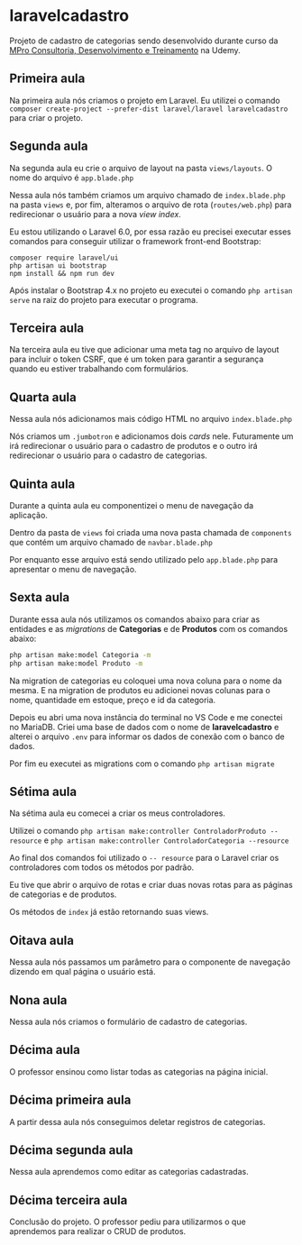 # laravelcadastro

Projeto de cadastro de categorias sendo desenvolvido durante curso da [MPro Consultoria, Desenvolvimento e Treinamento](https://www.udemy.com/course/laravelcompleto/) na Udemy.

## Primeira aula

Na primeira aula nós criamos o projeto em Laravel. Eu utilizei o comando `composer create-project --prefer-dist laravel/laravel laravelcadastro` para criar o projeto.

## Segunda aula

Na segunda aula eu crie o arquivo de layout na pasta `views/layouts`. O nome do arquivo é `app.blade.php`

Nessa aula nós também criamos um arquivo chamado de `index.blade.php` na pasta `views` e, por fim, alteramos o arquivo de rota (`routes/web.php`) para redirecionar o usuário para a nova *view index*.

Eu estou utilizando o Laravel 6.0, por essa razão eu precisei executar esses comandos para conseguir utilizar o framework front-end Bootstrap:

```
composer require laravel/ui
php artisan ui bootstrap
npm install && npm run dev
```

Após instalar o Bootstrap 4.x no projeto eu executei o comando `php artisan serve` na raiz do projeto para executar o programa.

## Terceira aula

Na terceira aula eu tive que adicionar uma meta tag no arquivo de layout para incluir o token CSRF, que é um token para garantir a segurança quando eu estiver trabalhando com formulários.

## Quarta aula

Nessa aula nós adicionamos mais código HTML no arquivo `index.blade.php`

Nós criamos um `.jumbotron` e adicionamos dois *cards* nele. Futuramente um irá redirecionar o usuário para o cadastro de produtos e o outro irá redirecionar o usuário para o cadastro de categorias.

## Quinta aula

Durante a quinta aula eu componentizei o menu de navegação da aplicação.

Dentro da pasta de `views` foi criada uma nova pasta chamada de `components` que contém um arquivo chamado de `navbar.blade.php`

Por enquanto esse arquivo está sendo utilizado pelo `app.blade.php` para apresentar o menu de navegação.

## Sexta aula

Durante essa aula nós utilizamos os comandos abaixo para criar as entidades e as *migrations* de **Categorias** e de **Produtos** com os comandos abaixo:

``` bash
php artisan make:model Categoria -m
php artisan make:model Produto -m
```

Na migration de categorias eu coloquei uma nova coluna para o nome da mesma. E na migration de produtos eu adicionei novas colunas para o nome, quantidade em estoque, preço e id da categoria.

Depois eu abri uma nova instância do terminal no VS Code e me conectei no MariaDB. Criei uma base de dados com o nome de **laravelcadastro** e alterei o arquivo `.env` para informar os dados de conexão com o banco de dados.

Por fim eu executei as migrations com o comando `php artisan migrate`

## Sétima aula

Na sétima aula eu comecei a criar os meus controladores.

Utilizei o comando `php artisan make:controller ControladorProduto --resource` e `php artisan make:controller ControladorCategoria --resource`

Ao final dos comandos foi utilizado o `-- resource` para o Laravel criar os controladores com todos os métodos por padrão.

Eu tive que abrir o arquivo de rotas e criar duas novas rotas para as páginas de categorias e de produtos.

Os métodos de `index` já estão retornando suas views.

## Oitava aula

Nessa aula nós passamos um parâmetro para o componente de navegação dizendo em qual página o usuário está.


## Nona aula

Nessa aula nós criamos o formulário de cadastro de categorias.

## Décima aula

O professor ensinou como listar todas as categorias na página inicial.

## Décima primeira aula

A partir dessa aula nós conseguimos deletar registros de categorias.

## Décima segunda aula

Nessa aula aprendemos como editar as categorias cadastradas.

## Décima terceira aula

Conclusão do projeto. O professor pediu para utilizarmos o que aprendemos para realizar o CRUD de produtos.
